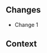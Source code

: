 <!--
    Thanks for your contribution! 

    Before submitting this PR consider the following:
    - Keep PR's small, as a rule of thumb do not go over 10 commits.
    - Only do one thing at a time.
    - Your commit messages are part of the PR, make sure they are well written.
 -->
## Changes
<!--
    Provide a list of changes.
    Points should be small and to the point.
    Not every small change should be included here, this should be done in the commit messages.
    Too many points might mean that your PR is too large.
-->

- Change 1

## Context
<!--
    Put anything here that does not fit into 'changes'.
    This includes:
    - links to issues.
    - links to external websites.
    - reasons why certain decisions have been made.

    When linking to an issue that should be closed make sure to use a keyword like Closes, Fixes.
    For example:

        Closes #111
        Fixes #222
-->
